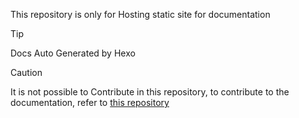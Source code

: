This repository is only for Hosting static site for documentation

> [!TIP]
> Docs Auto Generated by Hexo

> [!CAUTION]
> It is not possible to Contribute in this repository, to contribute to the documentation, refer to [this repository](https://github.com/ghost1372/Documents)
